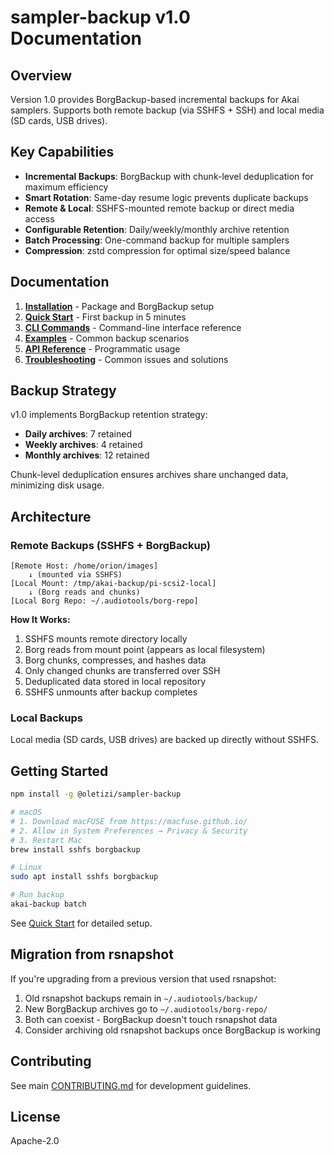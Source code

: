 # sampler-backup v1.0 Documentation

## Overview

Version 1.0 provides BorgBackup-based incremental backups for Akai samplers. Supports both remote backup (via SSHFS + SSH) and local media (SD cards, USB drives).

## Key Capabilities

- **Incremental Backups**: BorgBackup with chunk-level deduplication for maximum efficiency
- **Smart Rotation**: Same-day resume logic prevents duplicate backups
- **Remote & Local**: SSHFS-mounted remote backup or direct media access
- **Configurable Retention**: Daily/weekly/monthly archive retention
- **Batch Processing**: One-command backup for multiple samplers
- **Compression**: zstd compression for optimal size/speed balance

## Documentation

1. **[Installation](./installation.md)** - Package and BorgBackup setup
2. **[Quick Start](./quick-start.md)** - First backup in 5 minutes
3. **[CLI Commands](./cli-commands.md)** - Command-line interface reference
4. **[Examples](./examples.md)** - Common backup scenarios
5. **[API Reference](./api-reference.md)** - Programmatic usage
6. **[Troubleshooting](./troubleshooting.md)** - Common issues and solutions

## Backup Strategy

v1.0 implements BorgBackup retention strategy:

- **Daily archives**: 7 retained
- **Weekly archives**: 4 retained
- **Monthly archives**: 12 retained

Chunk-level deduplication ensures archives share unchanged data, minimizing disk usage.

## Architecture

### Remote Backups (SSHFS + BorgBackup)

```
[Remote Host: /home/orion/images]
    ↓ (mounted via SSHFS)
[Local Mount: /tmp/akai-backup/pi-scsi2-local]
    ↓ (Borg reads and chunks)
[Local Borg Repo: ~/.audiotools/borg-repo]
```

**How It Works:**
1. SSHFS mounts remote directory locally
2. Borg reads from mount point (appears as local filesystem)
3. Borg chunks, compresses, and hashes data
4. Only changed chunks are transferred over SSH
5. Deduplicated data stored in local repository
6. SSHFS unmounts after backup completes

### Local Backups

Local media (SD cards, USB drives) are backed up directly without SSHFS.

## Getting Started

```bash
npm install -g @oletizi/sampler-backup

# macOS
# 1. Download macFUSE from https://macfuse.github.io/
# 2. Allow in System Preferences → Privacy & Security
# 3. Restart Mac
brew install sshfs borgbackup

# Linux
sudo apt install sshfs borgbackup

# Run backup
akai-backup batch
```

See [Quick Start](./quick-start.md) for detailed setup.

## Migration from rsnapshot

If you're upgrading from a previous version that used rsnapshot:

1. Old rsnapshot backups remain in `~/.audiotools/backup/`
2. New BorgBackup archives go to `~/.audiotools/borg-repo/`
3. Both can coexist - BorgBackup doesn't touch rsnapshot data
4. Consider archiving old rsnapshot backups once BorgBackup is working

## Contributing

See main [CONTRIBUTING.md](../../CONTRIBUTING.md) for development guidelines.

## License

Apache-2.0
